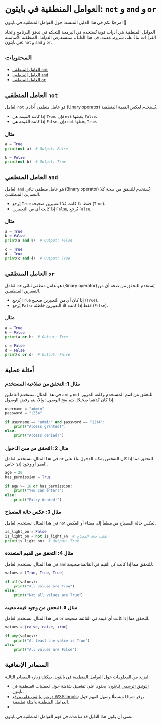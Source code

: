 
# العوامل المنطقية في بايثون: `not` و `and` و `or`

مرحبًا بكم في هذا الدليل المبسط حول العوامل المنطقية في بايثون! 🎉

العوامل المنطقية هي أدوات قوية تُستخدم في البرمجة للتحكم في تدفق البرنامج واتخاذ القرارات بناءً على شروط معينة. في هذا الدليل، سنستعرض العوامل المنطقية الأساسية في بايثون: `not` و `and` و `or`.

## المحتويات
- [العامل المنطقي `not`](#العامل-المنطقي-not)
- [العامل المنطقي `and`](#العامل-المنطقي-and)
- [العامل المنطقي `or`](#العامل-المنطقي-or)


## العامل المنطقي `not`

العامل `not` هو عامل منطقي أُحادي (Unary operator) يُستخدم لعكس القيمة المنطقية.

- إذا كانت القيمة هي `True`، فإن `not` يجعلها `False`.
- إذا كانت القيمة هي `False`، فإن `not` يجعلها `True`.

### مثال
```python
a = True
print(not a)  # Output: False

b = False
print(not b)  # Output: True
```

## العامل المنطقي `and`

العامل `and` هو عامل منطقي ثنائي (Binary operator) يُستخدم للتحقق من صحة كلا التعبيرين المنطقيين.

- يُرجع `True` فقط إذا كانت كلا التعبيرين صحيحة (`True`).
- إذا كانت أي من التعبيرين `False`, يُرجع `False`.

### مثال
```python
a = True
b = False
print(a and b)  # Output: False

c = True
d = True
print(c and d)  # Output: True
```

## العامل المنطقي `or`

العامل `or` هو عامل منطقي ثنائي (Binary operator) يُستخدم للتحقق من صحة أي من التعبيرين المنطقيين.

- يُرجع `True` إذا كان أي من التعبيرين صحيح (`True`).
- يُرجع `False` فقط إذا كانت كلا التعبيرين خاطئة (`False`).

### مثال
```python
a = True
b = False
print(a or b)  # Output: True

c = False
d = False
print(c or d)  # Output: False
```

## أمثلة عملية

### مثال 1: التحقق من صلاحية المستخدم

في هذا المثال، نستخدم العاملين `and` و `not` للتحقق من اسم المستخدم وكلمة المرور. إذا كان كلاهما صحيحًا، يتم منح الوصول؛ وإلا، يتم رفض الوصول.

```python
username = "admin"
password = "1234"

if username == "admin" and password == "1234":
    print("Access granted!")
else:
    print("Access denied!")
```

### مثال 2: التحقق من سن الدخول

في هذا المثال، نستخدم العامل `or` للتحقق مما إذا كان الشخص يمكنه الدخول بناءً على العمر أو وجود إذن خاص.

```python
age = 20
has_permission = True

if age >= 18 or has_permission:
    print("You can enter!")
else:
    print("Entry denied!")
```

### مثال 3: عكس حالة المصباح

في هذا المثال، نستخدم العامل `not` لعكس حالة المصباح من مطفأ إلى مضاء أو العكس.

```python
is_light_on = False
is_light_on = not is_light_on  # يقلب حالة المصباح
print(is_light_on)  # Output: True
```

### مثال 4: التحقق من القيم المتعددة

في هذا المثال، نستخدم العامل `and` للتحقق مما إذا كانت كل القيم في القائمة صحيحة.

```python
values = [True, True, True]

if all(values):
    print("All values are True")
else:
    print("Not all values are True")
```

### مثال 5: التحقق من وجود قيمة معينة

في هذا المثال، نستخدم العامل `or` للتحقق مما إذا كانت أي قيمة في القائمة صحيحة.

```python
values = [False, False, True]

if any(values):
    print("At least one value is True")
else:
    print("All values are False")
```

## المصادر الإضافية

لمزيد من المعلومات حول العوامل المنطقية في بايثون، يمكنك زيارة المصادر التالية:

- [التوثيق الرسمي لبايثون](https://docs.python.org/3/library/stdtypes.html#boolean-operations-and-or-not): يحتوي على تفاصيل شاملة حول العمليات المنطقية في بايثون.
- [دروس بايثون على موقع W3Schools](https://www.w3schools.com/python/python_operators.asp): يوفر شرحًا مبسطًا وسهل الفهم حول العوامل المنطقية وأمثلة تطبيقية.
- 
نتمنى أن يكون هذا الدليل قد ساعدك في فهم العوامل المنطقية في بايثون 

